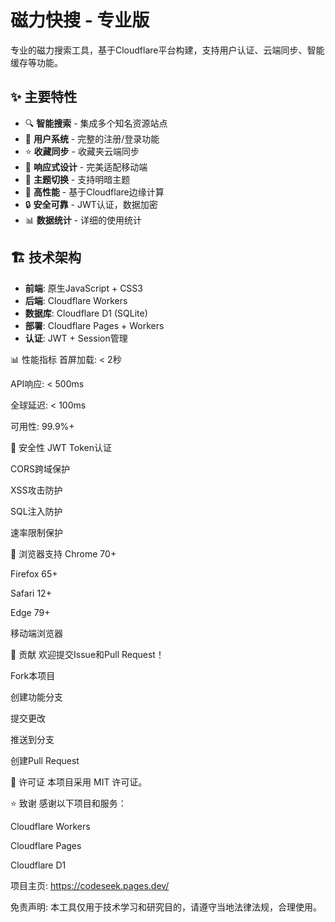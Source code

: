 # 磁力快搜 - 专业版


专业的磁力搜索工具，基于Cloudflare平台构建，支持用户认证、云端同步、智能缓存等功能。

## ✨ 主要特性

- 🔍 **智能搜索** - 集成多个知名资源站点
- 👤 **用户系统** - 完整的注册/登录功能
- ⭐ **收藏同步** - 收藏夹云端同步
- 📱 **响应式设计** - 完美适配移动端
- 🌙 **主题切换** - 支持明暗主题
- 🚀 **高性能** - 基于Cloudflare边缘计算
- 🔒 **安全可靠** - JWT认证，数据加密
- 📊 **数据统计** - 详细的使用统计

## 🏗️ 技术架构

- **前端**: 原生JavaScript + CSS3
- **后端**: Cloudflare Workers
- **数据库**: Cloudflare D1 (SQLite)
- **部署**: Cloudflare Pages + Workers
- **认证**: JWT + Session管理


📊 性能指标
首屏加载: < 2秒

API响应: < 500ms

全球延迟: < 100ms

可用性: 99.9%+

🔐 安全性
JWT Token认证

CORS跨域保护

XSS攻击防护

SQL注入防护

速率限制保护

📱 浏览器支持
Chrome 70+

Firefox 65+

Safari 12+

Edge 79+

移动端浏览器

🤝 贡献
欢迎提交Issue和Pull Request！

Fork本项目

创建功能分支

提交更改

推送到分支

创建Pull Request

📄 许可证
本项目采用 MIT 许可证。

⭐ 致谢
感谢以下项目和服务：

Cloudflare Workers

Cloudflare Pages

Cloudflare D1



项目主页: https://codeseek.pages.dev/

免责声明: 本工具仅用于技术学习和研究目的，请遵守当地法律法规，合理使用。

